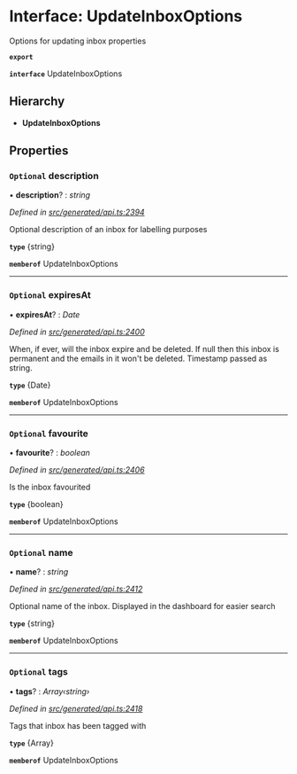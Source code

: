 # Interface: UpdateInboxOptions

Options for updating inbox properties

**`export`** 

**`interface`** UpdateInboxOptions

## Hierarchy

* **UpdateInboxOptions**

## Properties

### `Optional` description

• **description**? : *string*

*Defined in [src/generated/api.ts:2394](https://github.com/mailslurp/mailslurp-client/blob/2f39d3c/src/generated/api.ts#L2394)*

Optional description of an inbox for labelling purposes

**`type`** {string}

**`memberof`** UpdateInboxOptions

___

### `Optional` expiresAt

• **expiresAt**? : *Date*

*Defined in [src/generated/api.ts:2400](https://github.com/mailslurp/mailslurp-client/blob/2f39d3c/src/generated/api.ts#L2400)*

When, if ever, will the inbox expire and be deleted. If null then this inbox is permanent and the emails in it won't be deleted. Timestamp passed as string.

**`type`** {Date}

**`memberof`** UpdateInboxOptions

___

### `Optional` favourite

• **favourite**? : *boolean*

*Defined in [src/generated/api.ts:2406](https://github.com/mailslurp/mailslurp-client/blob/2f39d3c/src/generated/api.ts#L2406)*

Is the inbox favourited

**`type`** {boolean}

**`memberof`** UpdateInboxOptions

___

### `Optional` name

• **name**? : *string*

*Defined in [src/generated/api.ts:2412](https://github.com/mailslurp/mailslurp-client/blob/2f39d3c/src/generated/api.ts#L2412)*

Optional name of the inbox. Displayed in the dashboard for easier search

**`type`** {string}

**`memberof`** UpdateInboxOptions

___

### `Optional` tags

• **tags**? : *Array‹string›*

*Defined in [src/generated/api.ts:2418](https://github.com/mailslurp/mailslurp-client/blob/2f39d3c/src/generated/api.ts#L2418)*

Tags that inbox has been tagged with

**`type`** {Array<string>}

**`memberof`** UpdateInboxOptions
